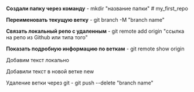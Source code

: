**Создали папку через команду** - mkdir "название папки" # my_first_repo

**Переименовать текущую ветку** - git branch -M "branch name"

**Связать локальный репо с удаленным** - git remote add origin "ссылка на репо из Github или типа того"

**Показать подробную информацию по веткам** - git remote show origin

Добавим текст локально

Добавили текст в новой ветке new

Удаление ветки через git - git push --delete "branch name"